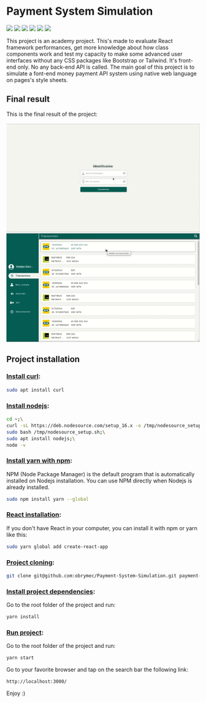 # Payment System Simulation
![](https://img.shields.io/badge/react--router--dom-%5E6.0.2-lightgrey)
![](https://img.shields.io/badge/react-%5E10.2.0-yellowgreen)
![](https://img.shields.io/badge/javascript-%20ES5-orange)
![](https://img.shields.io/badge/jquery-%5E3.6.1-green)
![](https://img.shields.io/badge/css-%203-lightgrey)
![](https://img.shields.io/badge/html-%205-blue)

This project is an academy project. This's made to evaluate React framework performances, get more knowledge about how class components work and test my capacity to make some advanced user interfaces without any CSS packages like Bootstrap or Tailwind. It's front-end only. No any back-end API is called. The main goal of this project is to simulate a font-end money payment API system using native web language on pages's style sheets.

## Final result
This is the final result of the project:<br/><br/>
![](./render/render-1.gif)
![](./render/render-2.gif)

## Project installation
### <u>Install curl</u>:
```sh
sudo apt install curl
```

### <u>Install nodejs</u>:
```sh
cd ~;\
curl -sL https://deb.nodesource.com/setup_16.x -o /tmp/nodesource_setup.sh;\
sudo bash /tmp/nodesource_setup.sh;\
sudo apt install nodejs;\
node -v
```

### <u>Install yarn with npm</u>:
NPM (Node Package Manager) is the default program that is automatically installed on Nodejs installation. You can use NPM directly when Nodejs is already installed.
```sh
sudo npm install yarn --global
```

### <u>React installation</u>:
If you don't have React in your computer, you can install it with npm or yarn like this:
```sh
sudo yarn global add create-react-app
```

### <u>Project cloning</u>:
```sh
git clone git@github.com:obrymec/Payment-System-Simulation.git payment-system-simulation/
```

### <u>Install project dependencies</u>:
Go to the root folder of the project and run:
```sh
yarn install
```

### <u>Run project</u>:
Go to the root folder of the project and run:
```sh
yarn start
```

Go to your favorite browser and tap on the search bar the following link:
```sh
http://localhost:3000/
```

Enjoy :)
